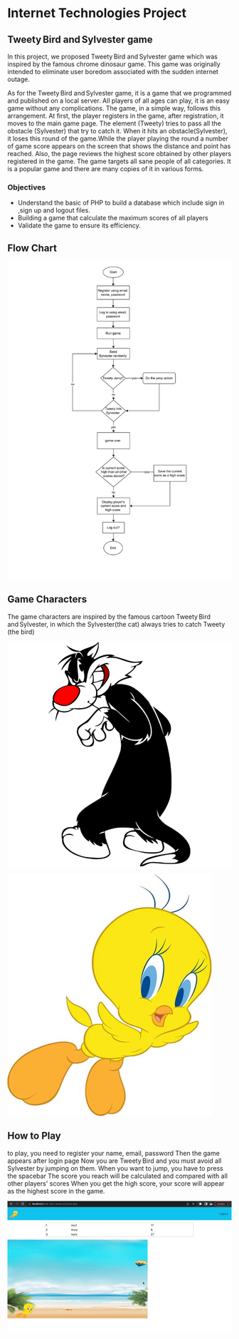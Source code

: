 # Internet Technologies Project 

 ## Tweety Bird and Sylvester game

In this project, we proposed Tweety Bird and Sylvester game which was inspired by the famous chrome dinosaur game. This game was originally intended to eliminate user boredom associated with the sudden internet outage. 

   As for the Tweety Bird and Sylvester game, it is a game that we programmed and published on a local server. All players of all ages can play, it is an easy game without any complications. The game, in a simple way, follows this arrangement. At first, the player registers in the game, after registration, it moves to the main game page. The element (Tweety) tries to pass all the obstacle (Sylvester) that try to catch it. When it hits an obstacle(Sylvester), it loses this round of the game.While the player playing the round a number of game score appears on the screen that shows the distance and point has reached. Also, the page reviews the highest score obtained by other players registered in the game. The game targets all sane people of all categories. It is a popular game and there are many copies of it in various forms. 
   
   ### Objectives 
   
   - Understand the basic of PHP to build a database which include sign in ,sign up and logout files.
   - Building a game that calculate the maximum scores of all players
   - Validate the game to ensure its efficiency.



 ## Flow Chart
 
 
![GitHub Light](https://github.com/nmabinkanaan/web-tech-project/blob/main/ReadMeimage/Flowchart.jpg)
 
 
## Game Characters

The game characters are inspired by the famous cartoon Tweety Bird and Sylvester, in which the Sylvester(the cat) always tries to catch Tweety (the bird)
 
 ![GitHub Light](https://github.com/nmabinkanaan/web-tech-project/blob/main/ReadMeimage/Sylevster.png)
 
  ![GitHub Light](https://github.com/nmabinkanaan/web-tech-project/blob/main/ReadMeimage/tweety.png)
 
  ## How to Play
  
to play, you need to register your name, email, password Then the game appears after login page
Now you are Tweety Bird and you must avoid all Sylvester by jumping on them. When you want to jump, you have to press the spacebar
The score you reach will be calculated and compared with all other players' scores
When you get the high score, your score will appear as the highest score in the game.

  ![GitHub Light](https://github.com/nmabinkanaan/web-tech-project/blob/main/ReadMeimage/TheGame.gif)


  
  

 
